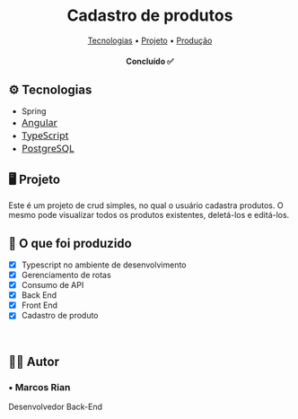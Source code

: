 <h1 align="center">
  Cadastro de produtos
</h1>

<p align="center">
 <a href="#tecnologias">Tecnologias</a> • 
 <a href="#project">Projeto</a> • 
 <a href="#contribuicao">Produção</a>
</p>

<h4 align="center"> 
	  Concluído  ✅
</h4>

<h2 id="tecnologias"> ⚙ Tecnologias</h2>

<ul>
    <li><a style="font-family: Segoe UI; font-size: 17px" href="https://spring.io/projects/spring-framework"></a>Spring</li>
    <li><a style="font-family: Segoe UI; font-size: 17px" href="https://angular.io">Angular</a></li>
    <li><a style="font-family: Segoe UI; font-size: 17px" href="https://www.typescriptlang.org/">TypeScript</a></li>
    <li><a style="font-family: Segoe UI; font-size: 17px" href="https://www.postgresql.org/">PostgreSQL</a></li>
</ul>

<h2 id="project"> 🖥 Projeto </h2>

<p align="left">Este é um projeto de crud simples, no qual o usuário cadastra produtos. O mesmo pode visualizar todos os produtos existentes, deletá-los e editá-los.</p>

<h2 id="contribuicao"> 🔧 O que foi produzido </h2>

- [x] Typescript no ambiente de desenvolvimento
- [x] Gerenciamento de rotas
- [x] Consumo de API
- [x] Back End
- [x] Front End
- [x] Cadastro de produto

<br>

<h2> 👨‍💻 Autor </h2>
<h3> • Marcos Rian </h3>
<p>Desenvolvedor Back-End</p>
